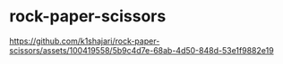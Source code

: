 # rock-paper-scissors



https://github.com/k1shajari/rock-paper-scissors/assets/100419558/5b9c4d7e-68ab-4d50-848d-53e1f9882e19

